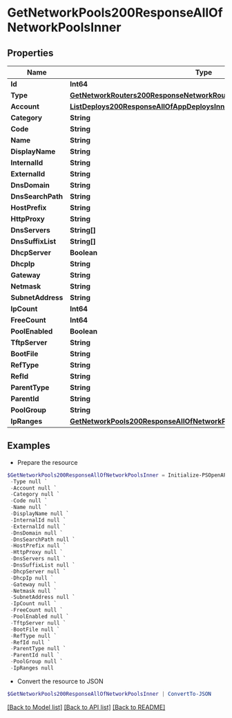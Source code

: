 # GetNetworkPools200ResponseAllOfNetworkPoolsInner
## Properties

Name | Type | Description | Notes
------------ | ------------- | ------------- | -------------
**Id** | **Int64** |  | [optional] 
**Type** | [**GetNetworkRouters200ResponseNetworkRoutersInnerInterfacesInnerNetwork**](GetNetworkRouters200ResponseNetworkRoutersInnerInterfacesInnerNetwork.md) |  | [optional] 
**Account** | [**ListDeploys200ResponseAllOfAppDeploysInnerInstance**](ListDeploys200ResponseAllOfAppDeploysInnerInstance.md) |  | [optional] 
**Category** | **String** |  | [optional] 
**Code** | **String** |  | [optional] 
**Name** | **String** |  | [optional] 
**DisplayName** | **String** |  | [optional] 
**InternalId** | **String** |  | [optional] 
**ExternalId** | **String** |  | [optional] 
**DnsDomain** | **String** |  | [optional] 
**DnsSearchPath** | **String** |  | [optional] 
**HostPrefix** | **String** |  | [optional] 
**HttpProxy** | **String** |  | [optional] 
**DnsServers** | **String[]** |  | [optional] 
**DnsSuffixList** | **String[]** |  | [optional] 
**DhcpServer** | **Boolean** |  | [optional] 
**DhcpIp** | **String** |  | [optional] 
**Gateway** | **String** |  | [optional] 
**Netmask** | **String** |  | [optional] 
**SubnetAddress** | **String** |  | [optional] 
**IpCount** | **Int64** |  | [optional] 
**FreeCount** | **Int64** |  | [optional] 
**PoolEnabled** | **Boolean** |  | [optional] 
**TftpServer** | **String** |  | [optional] 
**BootFile** | **String** |  | [optional] 
**RefType** | **String** |  | [optional] 
**RefId** | **String** |  | [optional] 
**ParentType** | **String** |  | [optional] 
**ParentId** | **String** |  | [optional] 
**PoolGroup** | **String** |  | [optional] 
**IpRanges** | [**GetNetworkPools200ResponseAllOfNetworkPoolsInnerIpRangesInner[]**](GetNetworkPools200ResponseAllOfNetworkPoolsInnerIpRangesInner.md) |  | [optional] 

## Examples

- Prepare the resource
```powershell
$GetNetworkPools200ResponseAllOfNetworkPoolsInner = Initialize-PSOpenAPIToolsGetNetworkPools200ResponseAllOfNetworkPoolsInner  -Id null `
 -Type null `
 -Account null `
 -Category null `
 -Code null `
 -Name null `
 -DisplayName null `
 -InternalId null `
 -ExternalId null `
 -DnsDomain null `
 -DnsSearchPath null `
 -HostPrefix null `
 -HttpProxy null `
 -DnsServers null `
 -DnsSuffixList null `
 -DhcpServer null `
 -DhcpIp null `
 -Gateway null `
 -Netmask null `
 -SubnetAddress null `
 -IpCount null `
 -FreeCount null `
 -PoolEnabled null `
 -TftpServer null `
 -BootFile null `
 -RefType null `
 -RefId null `
 -ParentType null `
 -ParentId null `
 -PoolGroup null `
 -IpRanges null
```

- Convert the resource to JSON
```powershell
$GetNetworkPools200ResponseAllOfNetworkPoolsInner | ConvertTo-JSON
```

[[Back to Model list]](../README.md#documentation-for-models) [[Back to API list]](../README.md#documentation-for-api-endpoints) [[Back to README]](../README.md)

